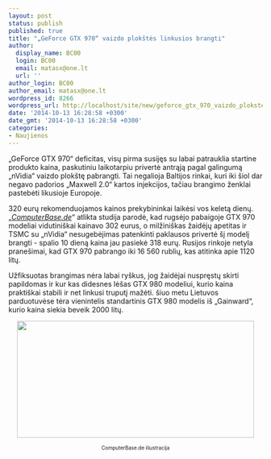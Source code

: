 ```yaml
---
layout: post
status: publish
published: true
title: "„GeForce GTX 970“ vaizdo plokštės linkusios brangti"
author:
  display_name: BC00
  login: BC00
  email: matasx@one.lt
  url: ''
author_login: BC00
author_email: matasx@one.lt
wordpress_id: 8266
wordpress_url: http://localhost/site/new/geforce_gtx_970_vaizdo_plokstes_linkusios_brangti/
date: '2014-10-13 16:28:58 +0300'
date_gmt: '2014-10-13 16:28:58 +0300'
categories:
- Naujienos
---
```

<p>
	&bdquo;GeForce GTX 970&ldquo; deficitas, visų pirma susijęs su labai patrauklia startine produkto kaina, paskutiniu laikotarpiu privertė antrąją pagal galingumą &bdquo;nVidia&ldquo; vaizdo plok&scaron;tę pabrangti. Tai negalioja Baltijos rinkai, kuri iki &scaron;iol dar negavo padorios &bdquo;Maxwell 2.0&ldquo; kartos injekcijos, tačiau brangimo ženklai pastebėti likusioje Europoje.</p>
<p>
	320 eurų rekomenduojamos kainos prekybininkai laikėsi vos keletą dienų. &bdquo;<a href="http://www.computerbase.de/2014-10/markttag-hoehere-preise-fuer-die-geforce-gtx-970/"><em>ComputerBase.de</em></a>&ldquo; atlikta studija parodė, kad rugsėjo pabaigoje GTX 970 modeliai vidutini&scaron;kai kainavo 302 eurus, o milžini&scaron;kas žaidėjų apetitas ir TSMC su &bdquo;nVidia&ldquo; nesugebėjimas patenkinti paklausos privertė &scaron;į modelį brangti - spalio 10 dieną kaina jau pasiekė 318 eurų. Rusijos rinkoje netyla prane&scaron;imai, kad GTX 970 pabrango iki 16 560 rublių, kas atitinka apie 1120 litų.</p>
<p>
	Užfiksuotas brangimas nėra labai ry&scaron;kus, jog žaidėjai nuspręstų skirti papildomas ir kur kas didesnes lė&scaron;as GTX 980 modeliui, kurio kaina prakti&scaron;kai stabili ir net linkusi truputį mažėti. &scaron;iuo metu Lietuvos parduotuvėse tėra vienintelis standartinis GTX 980 modelis i&scaron; &bdquo;Gainward&ldquo;, kurio kaina siekia beveik 2000 litų.</p>
<p style="text-align: center;">
	<img alt="" src="http://technews.lt/userfiles/Maxwell20prices.png" style="width: 470px; height: 232px;" /></p>
<p style="text-align: center;">
	<span style="font-size:10px;">ComputerBase.de iliustracija </span></p>
